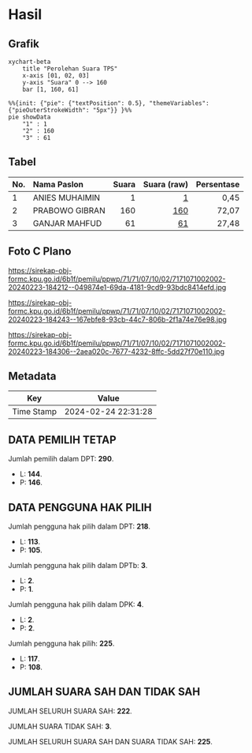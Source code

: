# Hasil

## Grafik

```mermaid
xychart-beta
    title "Perolehan Suara TPS"
    x-axis [01, 02, 03]
    y-axis "Suara" 0 --> 160
    bar [1, 160, 61]
```

```mermaid
%%{init: {"pie": {"textPosition": 0.5}, "themeVariables": {"pieOuterStrokeWidth": "5px"}} }%%
pie showData
    "1" : 1
    "2" : 160
    "3" : 61
```

## Tabel

| No. | Nama Paslon    | Suara | Suara (raw) | Persentase |
|:--- |:-------------- | -----:| -----------:| ----------:|
| 1   | ANIES MUHAIMIN | 1     | [1][p-1]    | 0,45       |
| 2   | PRABOWO GIBRAN | 160   | [160][p-2]  | 72,07      |
| 3   | GANJAR MAHFUD  | 61    | [61][p-3]   | 27,48      |


[p-1]: https://github.com/gigit-pemilu/pemilu-2024-71-sulawesi-utara/blob/main/pilpres/hitung-suara/sub/71-sulawesi-utara/sub/71-kota-manado/sub/07-wanea/sub/1002-tanjung-batu/sub/002-tps/sub/paslon-1.txt
[p-2]: https://github.com/gigit-pemilu/pemilu-2024-71-sulawesi-utara/blob/main/pilpres/hitung-suara/sub/71-sulawesi-utara/sub/71-kota-manado/sub/07-wanea/sub/1002-tanjung-batu/sub/002-tps/sub/paslon-2.txt
[p-3]: https://github.com/gigit-pemilu/pemilu-2024-71-sulawesi-utara/blob/main/pilpres/hitung-suara/sub/71-sulawesi-utara/sub/71-kota-manado/sub/07-wanea/sub/1002-tanjung-batu/sub/002-tps/sub/paslon-3.txt

## Foto C Plano

https://sirekap-obj-formc.kpu.go.id/6b1f/pemilu/ppwp/71/71/07/10/02/7171071002002-20240223-184212--049874e1-69da-4181-9cd9-93bdc8414efd.jpg

https://sirekap-obj-formc.kpu.go.id/6b1f/pemilu/ppwp/71/71/07/10/02/7171071002002-20240223-184243--167ebfe8-93cb-44c7-806b-2f1a74e76e98.jpg

https://sirekap-obj-formc.kpu.go.id/6b1f/pemilu/ppwp/71/71/07/10/02/7171071002002-20240223-184306--2aea020c-7677-4232-8ffc-5dd27f70e110.jpg


## Metadata

| Key        | Value               |
| ---------- | ------------------- |
| Time Stamp | 2024-02-24 22:31:28 |


## DATA PEMILIH TETAP

Jumlah pemilih dalam DPT: **290**.
 * L: **144**.
 * P: **146**.

## DATA PENGGUNA HAK PILIH

Jumlah pengguna hak pilih dalam DPT: **218**.
 * L: **113**.
 * P: **105**.

Jumlah pengguna hak pilih dalam DPTb: **3**.
 * L: **2**.
 * P: **1**.

Jumlah pengguna hak pilih dalam DPK: **4**.
 * L: **2**.
 * P: **2**.

Jumlah pengguna hak pilih: **225**.
 * L: **117**.
 * P: **108**.

## JUMLAH SUARA SAH DAN TIDAK SAH

JUMLAH SELURUH SUARA SAH: **222**.

JUMLAH SUARA TIDAK SAH: **3**.

JUMLAH SELURUH SUARA SAH DAN SUARA TIDAK SAH: **225**.


